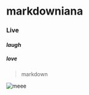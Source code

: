 # markdowniana

### **Live**
#### _laugh_
##### _**love**_

> markdown

![meee](https://encrypted-tbn0.gstatic.com/images?q=tbn:ANd9GcQrKa41_IAUwr0TYfLowBOPs1ra5hMV3ldsbnRF_povtoZI7Jw0M6A-wX0ZvTUfEFDo0pg&usqp=CAU)
